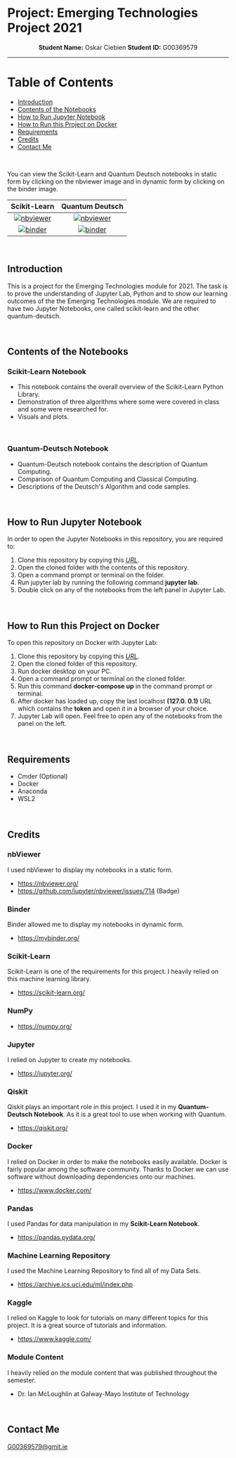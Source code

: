 # Project: Emerging Technologies Project 2021

<p align="center">
    <strong>Student Name:</strong> Oskar Ciebien   <strong>Student ID:</strong> G00369579
</p>

***

# Table of Contents
* [Introduction](#introduction)
* [Contents of the Notebooks](#contents-of-the-notebooks)
* [How to Run Jupyter Notebook](#how-to-run-jupyter-notebook)
* [How to Run this Project on Docker](#how-to-run-this-project-on-docker)
* [Requirements](#requirements)
* [Credits](#credits)
* [Contact Me](#contact-me)

<br>

You can view the Scikit-Learn and Quantum Deutsch notebooks in static form by clicking on the nbviewer image and in dynamic form by clicking on the binder image.

| Scikit-Learn  | Quantum Deutsch |
| :-: | :-: |
| [![nbviewer](https://raw.githubusercontent.com/jupyter/design/master/logos/Badges/nbviewer_badge.svg)](https://nbviewer.org/github/Oskar-Ciebien/Emerging-Technologies-Project/blob/main/scikit-learn.ipynb)  | [![nbviewer](https://raw.githubusercontent.com/jupyter/design/master/logos/Badges/nbviewer_badge.svg)](https://nbviewer.org/github/Oskar-Ciebien/Emerging-Technologies-Project/blob/main/quantum-deutsch.ipynb)  |
| [![binder](https://mybinder.org/static/images/badge_logo.svg?v=51b20aa16836ea83f5ed69194c660eb85c4c2c1e32565312baedb7d534e3ffcf592881dbbe3da441d8293ded842755c906b91fb4aadf15220cf48111ebf701c4)](https://mybinder.org/v2/gh/Oskar-Ciebien/Emerging-Technologies-Project/main?filepath=scikit-learn.ipynb)  | [![binder](https://mybinder.org/static/images/badge_logo.svg?v=51b20aa16836ea83f5ed69194c660eb85c4c2c1e32565312baedb7d534e3ffcf592881dbbe3da441d8293ded842755c906b91fb4aadf15220cf48111ebf701c4)](https://mybinder.org/v2/gh/Oskar-Ciebien/Emerging-Technologies-Project/main?filepath=quantum-deutsch.ipynb)  |

<br>

## Introduction

This is a project for the Emerging Technologies module for 2021. The task is to prove the understanding of Jupyter Lab, Python and to show our learning outcomes of the the Emerging Technologies module. We are required to have two Jupyter Notebooks, one called scikit-learn and the other quantum-deutsch.

<br>

## Contents of the Notebooks

### Scikit-Learn Notebook
- This notebook contains the overall overview of the Scikit-Learn Python Library.
- Demonstration of three algorithms where some were covered in class and some were researched for.
- Visuals and plots.

<br>

### Quantum-Deutsch Notebook
- Quantum-Deutsch notebook contains the description of Quantum Computing.
- Comparison of Quantum Computing and Classical Computing.
- Descriptions of the Deutsch's Algorithm and code samples.

<br>

## How to Run Jupyter Notebook

In order to open the Jupyter Notebooks in this repository, you are required to:
1. Clone this repository by copying this *[URL](https://github.com/Oskar-Ciebien/Emerging-Technologies-Project)*.
2. Open the cloned folder with the contents of this repository.
3. Open a command prompt or terminal on the folder.
4. Run jupyter lab by running the following command **jupyter lab**.
5. Double click on any of the notebooks from the left panel in Jupyter Lab.

<br>

## How to Run this Project on Docker

To open this repository on Docker with Jupyter Lab:
1. Clone this repository by copying this *[URL](https://github.com/Oskar-Ciebien/Emerging-Technologies-Project)*.
2. Open the cloned folder of this repository.
3. Run docker desktop on your PC.
4. Open a command prompt or terminal on the cloned folder.
5. Run this command **docker-compose up** in the command prompt or terminal.
6. After docker has loaded up, copy the last localhost **(127.0. 0.1)** URL which contains the **token** and open it in a browser of your choice.
7. Jupyter Lab will open. Feel free to open any of the notebooks from the panel on the left.

<br>

## Requirements
- Cmder (Optional)
- Docker
- Anaconda
- WSL2

<br>

## Credits

### nbViewer
I used nbViewer to display my notebooks in a static form.
- https://nbviewer.org/
- https://github.com/jupyter/nbviewer/issues/714 (Badge)

### Binder
Binder allowed me to display my notebooks in dynamic form.
- https://mybinder.org/

### Scikit-Learn
Scikit-Learn is one of the requirements for this project. I heavily relied on this machine learning library.
- https://scikit-learn.org/

### NumPy

- https://numpy.org/

### Jupyter
I relied on Jupyter to create my notebooks.
- https://jupyter.org/

### Qiskit
Qiskit plays an important role in this project. I used it in my **Quantum-Deutsch Notebook**. As it is a great tool to use when working with Quantum.
- https://qiskit.org/

### Docker
I relied on Docker in order to make the notebooks easily available. Docker is fairly popular among the software community. Thanks to Docker we can use software without downloading dependencies onto our machines.
- https://www.docker.com/

### Pandas
I used Pandas for data manipulation in my **Scikit-Learn Notebook**.
- https://pandas.pydata.org/

### Machine Learning Repository
I used the Machine Learning Repository to find all of my Data Sets.
- https://archive.ics.uci.edu/ml/index.php

### Kaggle
I relied on Kaggle to look for tutorials on many different topics for this project. It is a great source of tutorials and information.
- https://www.kaggle.com/

### Module Content
I heavily relied on the module content that was published throughout the semester.
- Dr. Ian McLoughlin at Galway-Mayo Institute of Technology

<br>

## Contact Me
G00369579@gmit.ie